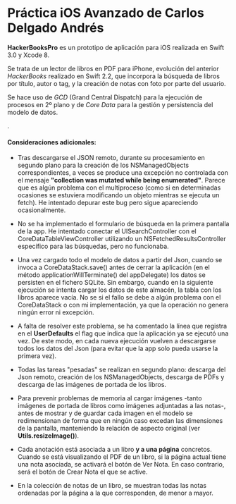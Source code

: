 # Práctica iOS Avanzado de Carlos Delgado Andrés

**HackerBooksPro** es un prototipo de aplicación para iOS realizada en Swift 3.0 y Xcode 8.

Se trata de un lector de libros en PDF para iPhone, evolución del anterior *HackerBooks* realizado en Swift 2.2, que incorpora la búsqueda de libros por título, autor o tag, y la creación de notas con foto por parte del usuario.

Se hace uso de *GCD* (Grand Central Dispatch) para la ejecución de procesos en 2º plano y de *Core Data* para la gestión y persistencia del modelo de datos.

.
#### Consideraciones adicionales:

- Tras descargarse el JSON remoto, durante su procesamiento en segundo plano para la creación de los NSManagedObjects correspondientes, a veces se produce una excepción no controlada con el mensaje **"collection was mutated while being enumerated"**. Parece que es algún problema con el multiproceso (como si en determinadas ocasiones se estuviera modificando un objeto mientras se ejecuta un fetch). He intentado depurar este bug pero sigue apareciendo ocasionalmente.

- No se ha implementado el formulario de búsqueda en la primera pantalla de la app. He intentado conectar el UISearchController con el CoreDataTableViewController utilizando un NSFetchedResultsController específico para las búsquedas, pero no funcionaba.

- Una vez cargado todo el modelo de datos a partir del Json, cuando se invoca a CoreDataStack.save() antes de cerrar la aplicación (en el método applicationWillTerminate() del appDelegate) los datos se persisten en el fichero SQLite. Sin embargo, cuando en la siguiente ejecución se intenta cargar los datos de este almacén, la tabla con los libros aparece vacía. No se si el fallo se debe a algún problema con el CoreDataStack o con mi implementación, ya que la operación no genera ningún error ni excepción.

- A falta de resolver este problema, se ha comentado la línea que registra en el **UserDefaults** el flag que indica que la aplicación ya se ejecutó una vez. De este modo, en cada nueva ejecución vuelven a descargarse todos los datos del Json (para evitar que la app solo pueda usarse la primera vez).

- Todas las tareas "pesadas" se realizan en segundo plano: descarga del Json remoto, creación de los NSManagedObjects, descarga de PDFs y descarga de las imágenes de portada de los libros.

- Para prevenir problemas de memoria al cargar imágenes -tanto imágenes de portada de libros como imágenes adjuntadas a las notas-, antes de mostrar y de guardar cada imagen en el modelo se redimensionan de forma que en ningún caso excedan las dimensiones de la pantalla, manteniendo la relación de aspecto original (ver **Utils.resizeImage()**).

- Cada anotación está asociada a un libro **y a una página** concretos. Cuando se está visualizando el PDF de un libro, si la página actual tiene una nota asociada, se activará el botón de Ver Nota. En caso contrario, será el botón de Crear Nota el que se active.

- En la colección de notas de un libro, se muestran todas las notas ordenadas por la página a la que corresponden, de menor a mayor.

